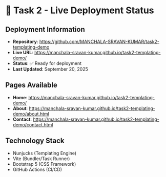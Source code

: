 # 🚀 Task 2 - Live Deployment Status

## Deployment Information

- **Repository**: https://github.com/MANCHALA-SRAVAN-KUMAR/task2-templating-demo
- **Live URL**: https://manchala-sravan-kumar.github.io/task2-templating-demo/
- **Status**: ✅ Ready for deployment
- **Last Updated**: September 20, 2025

## Pages Available
- **Home**: https://manchala-sravan-kumar.github.io/task2-templating-demo/
- **About**: https://manchala-sravan-kumar.github.io/task2-templating-demo/about.html
- **Contact**: https://manchala-sravan-kumar.github.io/task2-templating-demo/contact.html

## Technology Stack
- Nunjucks (Templating Engine)
- Vite (Bundler/Task Runner)  
- Bootstrap 5 (CSS Framework)
- GitHub Actions (CI/CD)